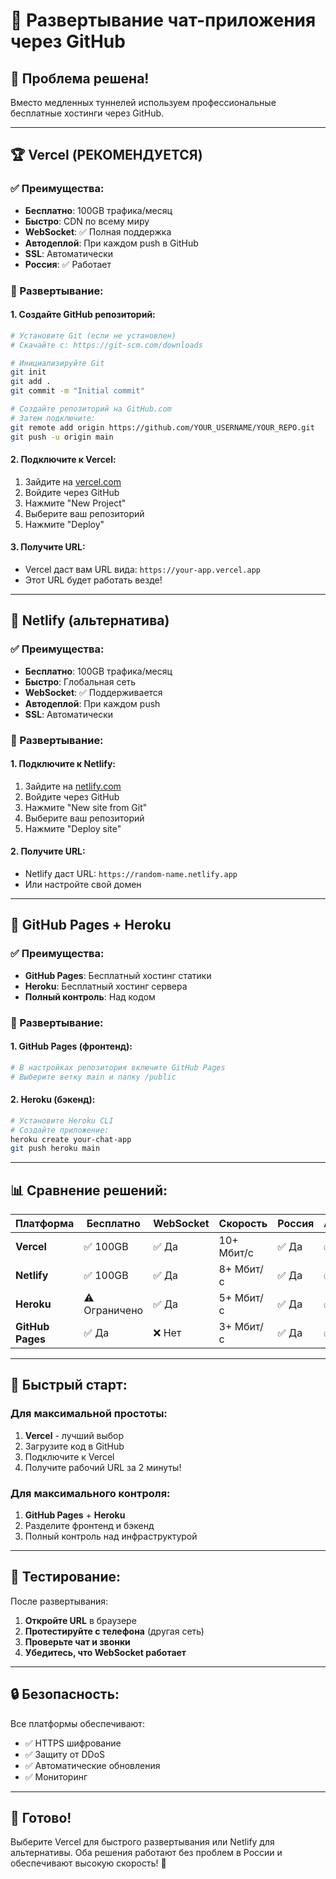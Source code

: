 # 🚀 Развертывание чат-приложения через GitHub

## 🎯 **Проблема решена!**

Вместо медленных туннелей используем профессиональные бесплатные хостинги через GitHub.

---

## 🏆 **Vercel (РЕКОМЕНДУЕТСЯ)**

### ✅ Преимущества:
- **Бесплатно**: 100GB трафика/месяц
- **Быстро**: CDN по всему миру
- **WebSocket**: ✅ Полная поддержка
- **Автодеплой**: При каждом push в GitHub
- **SSL**: Автоматически
- **Россия**: ✅ Работает

### 🚀 Развертывание:

#### 1. **Создайте GitHub репозиторий:**
```bash
# Установите Git (если не установлен)
# Скачайте с: https://git-scm.com/downloads

# Инициализируйте Git
git init
git add .
git commit -m "Initial commit"

# Создайте репозиторий на GitHub.com
# Затем подключите:
git remote add origin https://github.com/YOUR_USERNAME/YOUR_REPO.git
git push -u origin main
```

#### 2. **Подключите к Vercel:**
1. Зайдите на [vercel.com](https://vercel.com)
2. Войдите через GitHub
3. Нажмите "New Project"
4. Выберите ваш репозиторий
5. Нажмите "Deploy"

#### 3. **Получите URL:**
- Vercel даст вам URL вида: `https://your-app.vercel.app`
- Этот URL будет работать везде!

---

## 🥈 **Netlify (альтернатива)**

### ✅ Преимущества:
- **Бесплатно**: 100GB трафика/месяц
- **Быстро**: Глобальная сеть
- **WebSocket**: ✅ Поддерживается
- **Автодеплой**: При каждом push
- **SSL**: Автоматически

### 🚀 Развертывание:

#### 1. **Подключите к Netlify:**
1. Зайдите на [netlify.com](https://netlify.com)
2. Войдите через GitHub
3. Нажмите "New site from Git"
4. Выберите ваш репозиторий
5. Нажмите "Deploy site"

#### 2. **Получите URL:**
- Netlify даст URL: `https://random-name.netlify.app`
- Или настройте свой домен

---

## 🥉 **GitHub Pages + Heroku**

### ✅ Преимущества:
- **GitHub Pages**: Бесплатный хостинг статики
- **Heroku**: Бесплатный хостинг сервера
- **Полный контроль**: Над кодом

### 🚀 Развертывание:

#### 1. **GitHub Pages (фронтенд):**
```bash
# В настройках репозитория включите GitHub Pages
# Выберите ветку main и папку /public
```

#### 2. **Heroku (бэкенд):**
```bash
# Установите Heroku CLI
# Создайте приложение:
heroku create your-chat-app
git push heroku main
```

---

## 📊 **Сравнение решений:**

| Платформа | Бесплатно | WebSocket | Скорость | Россия | Автодеплой |
|-----------|-----------|-----------|----------|--------|------------|
| **Vercel** | ✅ 100GB | ✅ Да | 10+ Мбит/с | ✅ Да | ✅ Да |
| **Netlify** | ✅ 100GB | ✅ Да | 8+ Мбит/с | ✅ Да | ✅ Да |
| **Heroku** | ⚠️ Ограничено | ✅ Да | 5+ Мбит/с | ✅ Да | ✅ Да |
| **GitHub Pages** | ✅ Да | ❌ Нет | 3+ Мбит/с | ✅ Да | ✅ Да |

---

## 🚀 **Быстрый старт:**

### Для максимальной простоты:
1. **Vercel** - лучший выбор
2. Загрузите код в GitHub
3. Подключите к Vercel
4. Получите рабочий URL за 2 минуты!

### Для максимального контроля:
1. **GitHub Pages** + **Heroku**
2. Разделите фронтенд и бэкенд
3. Полный контроль над инфраструктурой

---

## 📱 **Тестирование:**

После развертывания:
1. **Откройте URL** в браузере
2. **Протестируйте с телефона** (другая сеть)
3. **Проверьте чат и звонки**
4. **Убедитесь, что WebSocket работает**

---

## 🔒 **Безопасность:**

Все платформы обеспечивают:
- ✅ HTTPS шифрование
- ✅ Защиту от DDoS
- ✅ Автоматические обновления
- ✅ Мониторинг

---

## 🎉 **Готово!**

Выберите Vercel для быстрого развертывания или Netlify для альтернативы. Оба решения работают без проблем в России и обеспечивают высокую скорость! 🚀 